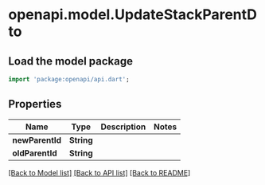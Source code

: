 # openapi.model.UpdateStackParentDto

## Load the model package
```dart
import 'package:openapi/api.dart';
```

## Properties
Name | Type | Description | Notes
------------ | ------------- | ------------- | -------------
**newParentId** | **String** |  | 
**oldParentId** | **String** |  | 

[[Back to Model list]](../README.md#documentation-for-models) [[Back to API list]](../README.md#documentation-for-api-endpoints) [[Back to README]](../README.md)


